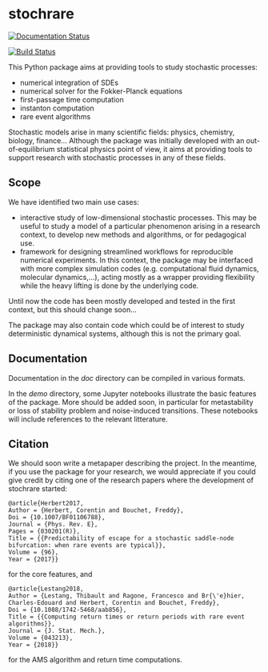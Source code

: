 # stochrare

[![Documentation Status](https://readthedocs.org/projects/stochrare/badge/?version=latest)](https://stochrare.readthedocs.io/en/latest/?badge=latest)

[![Build Status](https://travis-ci.org/cbherbert/stochrare.svg?branch=master)](https://travis-ci.org/cbherbert/stochrare)

This Python package aims at providing tools to study stochastic processes:
- numerical integration of SDEs
- numerical solver for the Fokker-Planck equations
- first-passage time computation
- instanton computation
- rare event algorithms

Stochastic models arise in many scientific fields: physics, chemistry, biology, finance...
Although the package was initially developed with an out-of-equilibrium statistical physics point of view, it aims at providing tools to support research with stochastic processes in any of these fields.

## Scope

We have identified two main use cases:
- interactive study of low-dimensional stochastic processes. This may be useful to study a model of a particular phenomenon arising in a research context, to develop new methods and algorithms, or for pedagogical use.
- framework for designing streamlined workflows for reproducible numerical experiments. In this context, the package may be interfaced with more complex simulation codes (e.g. computational fluid dynamics, molecular dynamics,...), acting mostly as a wrapper providing flexibility while the heavy lifting is done by the underlying code.

Until now the code has been mostly developed and tested in the first context, but this should change soon...

The package may also contain code which could be of interest to study deterministic dynamical systems, although this is not the primary goal.

## Documentation

Documentation in the *doc* directory can be compiled in various formats.

In the *demo* directory, some Jupyter notebooks illustrate the basic features of the package. 
More should be added soon, in particular for metastability or loss of stability problem and noise-induced transitions.
These notebooks will include references to the relevant litterature.

## Citation

We should soon write a metapaper describing the project.
In the meantime, if you use the package for your research, we would appreciate if you could give credit by citing one of the research papers where the development of stochrare started:

	@article{Herbert2017,
	Author = {Herbert, Corentin and Bouchet, Freddy},
	Doi = {10.1007/BF01106788},
	Journal = {Phys. Rev. E},
	Pages = {030201(R)},
	Title = {{Predictability of escape for a stochastic saddle-node bifurcation: when rare events are typical}},
	Volume = {96},
	Year = {2017}}

for the core features, and

	@article{Lestang2018,
	Author = {Lestang, Thibault and Ragone, Francesco and Br{\'e}hier, Charles-Edouard and Herbert, Corentin and Bouchet, Freddy},
	Doi = {10.1088/1742-5468/aab856},
	Title = {{Computing return times or return periods with rare event algorithms}},
	Journal = {J. Stat. Mech.},
	Volume = {043213},
	Year = {2018}}
	
for the AMS algorithm and return time computations.
